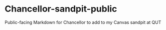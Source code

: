 # Chancellor-sandpit-public
Public-facing Markdown for Chancellor to add to my Canvas sandpit at QUT
